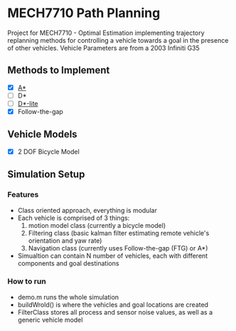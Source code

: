 # MECH7710 Path Planning

Project for MECH7710 - Optimal Estimation implementing trajectory replanning methods for controlling a vehicle towards a goal in the presence of other vehicles.
Vehicle Parameters are from a 2003 Infiniti G35

## Methods to Implement
- [x] [A*](https://en.wikipedia.org/wiki/A*_search_algorithm)
- [ ] D*
- [ ] [D*-lite](http://idm-lab.org/bib/abstracts/papers/aaai02b.pdf)
- [x] Follow-the-gap

## Vehicle Models
- [x] 2 DOF Bicycle Model

## Simulation Setup
### Features
- Class oriented approach, everything is modular
- Each vehicle is comprised of 3 things:
    1. motion model class (currently a bicycle model)
    2. Filtering class (basic kalman filter estimating remote vehicle's orientation and yaw rate)
    3. Navigation class (currently uses Follow-the-gap (FTG) or A*)
- Simualtion can contain N number of vehicles, each with different components and goal destinations

### How to run
- demo.m runs the whole simulation
- buildWrold() is where the vehicles and goal locations are created
- FilterClass stores all process and sensor noise values, as well as a generic vehicle model
